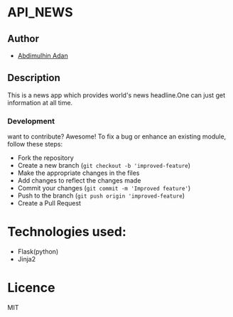 # API_NEWS

## Author
- [Abdimulhin Adan](https://github.com/AbdimulhinYussuf3675) 

## Description
 This is a news app which provides world's news headline.One can just get information at all time.

### Development

want to contribute? Awesome!
To fix a bug or enhance an existing module, follow these steps:
- Fork the repository
- Create a new branch (`git checkout -b 'improved-feature`)
- Make the appropriate changes in the files
- Add changes to reflect the changes made
- Commit your changes (`git commit -m 'Improved feature'`)
- Push to the branch (`git push origin 'improved-feature`)
- Create a Pull Request
# Technologies used:
 - Flask(python)
- Jinja2

# Licence
MIT
   

